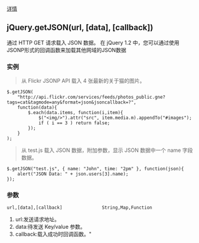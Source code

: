 
[详情](http://jquery.cuishifeng.cn/jQuery.getJSON.html)

## jQuery.getJSON(url, [data], [callback])

通过 HTTP GET 请求载入 JSON 数据。
在 jQuery 1.2 中，您可以通过使用JSONP形式的回调函数来加载其他网域的JSON数据

### 实例

> 从 Flickr JSONP API 载入 4 张最新的关于猫的图片。

    $.getJSON(
        "http://api.flickr.com/services/feeds/photos_public.gne?tags=cat&tagmode=any&format=json&jsoncallback=?",
        function(data){
            $.each(data.items, function(i,item){
                $("<img/>").attr("src", item.media.m).appendTo("#images");
                if ( i == 3 ) return false;
            });
        }
    );

> 从 test.js 载入 JSON 数据，附加参数，显示 JSON 数据中一个 name 字段数据。

    $.getJSON("test.js", { name: "John", time: "2pm" }, function(json){
        alert("JSON Data: " + json.users[3].name);
    });

### 参数

    url,[data],[callback]               String,Map,Function

1. url:发送请求地址。
1. data:待发送 Key/value 参数。
1. callback:载入成功时回调函数。"